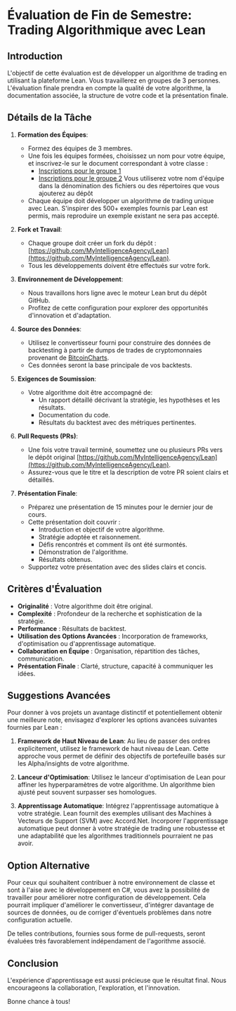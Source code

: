 # Évaluation de Fin de Semestre: Trading Algorithmique avec Lean

## Introduction

L'objectif de cette évaluation est de développer un algorithme de trading en utilisant la plateforme Lean. Vous travaillerez en groupes de 3 personnes. L'évaluation finale prendra en compte la qualité de votre algorithme, la documentation associée, la structure de votre code et la présentation finale.

## Détails de la Tâche

1. **Formation des Équipes**:
   - Formez des équipes de 3 membres.
   - Une fois les équipes formées, choisissez un nom pour votre équipe, et  inscrivez-le sur le document correspondant à votre classe :
     - [Inscriptions pour le groupe 1](https://docs.google.com/spreadsheets/d/1KBHn4QDCMmkiWtkpTGSLgjkgAjoj4SEB/edit?usp=sharing&ouid=113270325295686005611&rtpof=true&sd=true)
     - [Inscriptions pour le groupe 2](https://docs.google.com/spreadsheets/d/1o1Mh6gHBxKG2i1J4C9u8iXQqAW3cC3vS/edit?usp=sharing&ouid=113270325295686005611&rtpof=true&sd=true)
     Vous utiliserez votre nom d'équipe dans la dénomination des fichiers ou des répertoires que vous ajouterez au dépôt
   - Chaque équipe doit développer un algorithme de trading unique avec Lean. S'inspirer des 500+ exemples fournis par Lean est permis, mais reproduire un exemple existant ne sera pas accepté.


2. **Fork et Travail**:
   - Chaque groupe doit créer un fork du dépôt : [https://github.com/MyIntelligenceAgency/Lean](https://github.com/MyIntelligenceAgency/Lean).
   - Tous les développements doivent être effectués sur votre fork.

3. **Environnement de Développement**: 
   - Nous travaillons hors ligne avec le moteur Lean brut du dépôt GitHub. 
   - Profitez de cette configuration pour explorer des opportunités d'innovation et d'adaptation.

4. **Source des Données**:
   - Utilisez le convertisseur fourni pour construire des données de backtesting à partir de dumps de trades de cryptomonnaies provenant de [BitcoinCharts](https://api.bitcoincharts.com/v1/csv/).
   - Ces données seront la base principale de vos backtests.

5. **Exigences de Soumission**:
   - Votre algorithme doit être accompagné de:
     - Un rapport détaillé décrivant la stratégie, les hypothèses et les résultats.
     - Documentation du code.
     - Résultats du backtest avec des métriques pertinentes.
    
6. **Pull Requests (PRs)**:
   - Une fois votre travail terminé, soumettez une ou plusieurs PRs vers le dépôt original [https://github.com/MyIntelligenceAgency/Lean](https://github.com/MyIntelligenceAgency/Lean).
   - Assurez-vous que le titre et la description de votre PR soient clairs et détaillés.

7. **Présentation Finale**:
   - Préparez une présentation de 15 minutes pour le dernier jour de cours.
   - Cette présentation doit couvrir :
     - Introduction et objectif de votre algorithme.
     - Stratégie adoptée et raisonnement.
     - Défis rencontrés et comment ils ont été surmontés.
     - Démonstration de l'algorithme.
     - Résultats obtenus.
   - Supportez votre présentation avec des slides clairs et concis.

## Critères d'Évaluation

- **Originalité** : Votre algorithme doit être original.
- **Complexité** : Profondeur de la recherche et sophistication de la stratégie.
- **Performance** : Résultats de backtest.
- **Utilisation des Options Avancées** : Incorporation de frameworks, d'optimisation ou d'apprentissage automatique.
- **Collaboration en Équipe** : Organisation, répartition des tâches, communication.
- **Présentation Finale** : Clarté, structure, capacité à communiquer les idées.


## Suggestions Avancées

Pour donner à vos projets un avantage distinctif et potentiellement obtenir une meilleure note, envisagez d'explorer les options avancées suivantes fournies par Lean :

1. **Framework de Haut Niveau de Lean**: Au lieu de passer des ordres explicitement, utilisez le framework de haut niveau de Lean. Cette approche vous permet de définir des objectifs de portefeuille basés sur les Alpha/insights de votre algorithme.
   
2. **Lanceur d'Optimisation**: Utilisez le lanceur d'optimisation de Lean pour affiner les hyperparamètres de votre algorithme. Un algorithme bien ajusté peut souvent surpasser ses homologues.
   
3. **Apprentissage Automatique**: Intégrez l'apprentissage automatique à votre stratégie. Lean fournit des exemples utilisant des Machines à Vecteurs de Support (SVM) avec Accord.Net. Incorporer l'apprentissage automatique peut donner à votre stratégie de trading une robustesse et une adaptabilité que les algorithmes traditionnels pourraient ne pas avoir.


## Option Alternative

Pour ceux qui souhaitent contribuer à notre environnement de classe et sont à l'aise avec le développement en C#, vous avez la possibilité de travailler pour améliorer notre configuration de développement. Cela pourrait impliquer d'améliorer le convertisseur, d'intégrer davantage de sources de données, ou de corriger d'éventuels problèmes dans notre configuration actuelle.

De telles contributions, fournies sous forme de pull-requests, seront évaluées très favorablement indépendament de l'agorithme associé.

## Conclusion

L'expérience d'apprentissage est aussi précieuse que le résultat final. Nous encourageons la collaboration, l'exploration, et l'innovation.

Bonne chance à tous!
